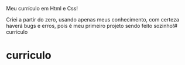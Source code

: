 Meu currículo em Html e Css!
 
Criei a partir do zero, usando apenas meus conhecimento, 
com certeza haverá bugs e erros, pois é meu primeiro projeto 
sendo feito sozinho!# curriculo
# curriculo
